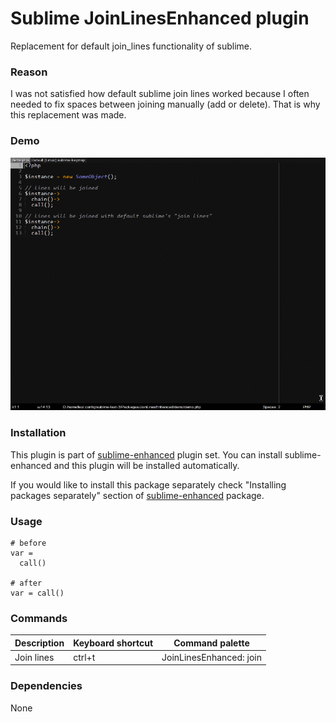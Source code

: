 # Sublime JoinLinesEnhanced plugin

Replacement for default join_lines functionality of sublime.


### Reason

I was not satisfied how default sublime join lines worked because I often needed
to fix spaces between joining manually (add or delete). That is why this
replacement was made.


### Demo

![Demo](https://github.com/shagabutdinov/sublime-enhanced-demos/raw/master/join_lines_enhanced.gif "Demo")


### Installation

This plugin is part of [sublime-enhanced](http://github.com/shagabutdinov/sublime-enhanced)
plugin set. You can install sublime-enhanced and this plugin will be installed
automatically.

If you would like to install this package separately check "Installing packages
separately" section of [sublime-enhanced](http://github.com/shagabutdinov/sublime-enhanced)
package.

### Usage

  ```
  # before
  var =
    call()

  # after
  var = call()
  ```

### Commands

| Description       | Keyboard shortcut | Command palette         |
|-------------------|-------------------|-------------------------|
| Join lines        | ctrl+t            | JoinLinesEnhanced: join |


### Dependencies

None